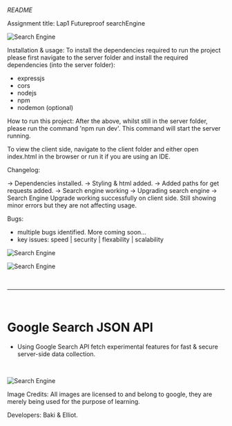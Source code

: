 _README_

Assignment title: Lap1 Futureproof searchEngine 

![Search Engine](https://i.imgur.com/QeXbemh.jpg)

Installation & usage:
To install the dependencies required to run the project please first navigate to the server folder and install the required dependencies (into the server folder):
- expressjs
- cors
- nodejs
- npm
- nodemon (optional)


How to run this project:
After the above, whilst still in the server folder, please run the command 'npm run dev'. This command will start the server running.

To view the client side, navigate to the client folder and either open index.html in the browser or run it if you are using an IDE.


Changelog:

-> Dependencies installed.
-> Styling & html added.
-> Added paths for get requests added.
-> Search engine working
-> Upgrading search engine
-> Search Engine Upgrade working successfully on client side. Still showing minor errors but they are not affecting usage.

Bugs:

- multiple bugs identified. More coming soon...
- key issues: speed | security | flexability | scalability



![Search Engine](https://i.imgur.com/qRxs7kT.jpg)

![Search Engine](https://i.imgur.com/j2Igt8q.png)

<br>
<hr>
<br>

# Google Search JSON API
- Using Google Search API fetch experimental features for fast & secure server-side data collection.

<br>

![Search Engine](https://i.imgur.com/TNTFoIq.jpg)



Image Credits: All images are licensed to and belong to google, they are merely being used for the purpose of learning.

Developers: Baki & Elliot.
